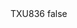 <?xml version="1.0" encoding="UTF-8"?>
<CustomMetadata xmlns="http://soap.sforce.com/2006/04/metadata">
    <label>TXU836</label>
    <protected>false</protected>
</CustomMetadata>
